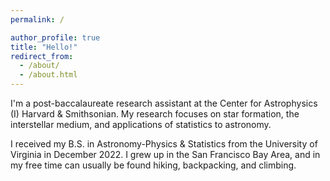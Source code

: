 ```yaml
---
permalink: /

author_profile: true
title: "Hello!"
redirect_from: 
  - /about/
  - /about.html
---
```



I'm a post-baccalaureate research assistant at the Center for Astrophysics \(I) Harvard & Smithsonian.  My research focuses on star formation, the interstellar medium, and applications of statistics to astronomy.  

I received my B.S. in Astronomy-Physics & Statistics from the University of Virginia in December 2022.  I grew up in the San Francisco Bay Area, and in my free time can usually be found hiking, backpacking, and climbing.

